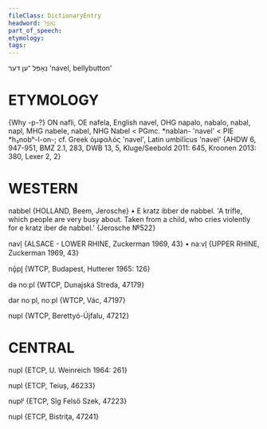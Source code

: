 ```yaml
---
fileClass: DictionaryEntry
headword: נאָפּל
part_of_speech: 
etymology: 
tags: 
---
```

נאָפּל
־ען
דער
'navel, bellybutton'

ETYMOLOGY
===========
{Why -p-?}
ON nafli, OE nafela, English navel, OHG napalo, nabalo, nabal, napl, MHG nabele, nabel, NHG Nabel < PGmc. *nablan- 'navel' < PIE *h₃nobʰ-l-on-; cf. Greek ὀμφαλός 'navel', Latin umbilīcus 'navel'
{AHDW 6, 947-951, BMZ 2.1, 283, DWB 13, 5, Kluge/Seebold 2011: 645, Kroonen 2013: 380, Lexer 2, 2}

WESTERN
========

nabbel {HOLLAND, Beem, Jerosche}
	•	E kratz ibber de nabbel. 'A trifle, which people are very busy about. Taken from a child, who cries violently for e kratz iber de nabbel.' {Jerosche №522}

navl̩ {ALSACE - LOWER RHINE, Zuckerman 1969, 43}
	•	naːvl̩ {UPPER RHINE, Zuckerman 1969, 43}

nǭpl̥ {WTCP, Budapest, Hutterer 1965: 126}

də noːpl {WTCP, Dunajská Streda, 47179}

dər noˑpl, noːpl {WTCP, Vác, 47197}

nʊpl {WTCP, Berettyó-Újfalu, 47212}

CENTRAL
========

nupl {ETCP, U. Weinreich 1964: 261}

nupl {ETCP, Teiuș, 46233}

nuplʲ {ETCP, Sîg Felső Szek, 47223}

nupl {ETCP, Bistriţa, 47241}
